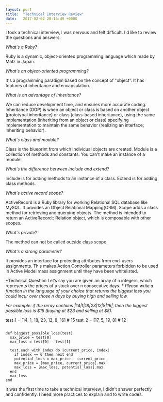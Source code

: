 ```yaml
---
layout: post
title:  "Technical Interview Review"
date:   2017-02-02 20:16:49 +0000
---
```



I took a technical interview, I was nervous and felt difficult. I'd like to review the questions and answers.

*What's a Ruby?*

Ruby is a dynamic, object-oriented programming language which made by Matz in Japan. 

*What's an object-oriented programming?*

It's a programming paradigm based on the concept of "object". It has features of inheritance and encapsulation.

*What is an advantage of inheritance?*

We can reduce development time, and ensures more accurate coding. Inheritance (OOP) is when an object or class is based on another object (prototypal inheritance) or class (class-based inheritance), using the same implementation (inheriting from an object or class) specifying implementation to maintain the same behavior (realizing an interface; inheriting behavior).

*What's class and module?*

Class is the blueprint from which individual objects are created. 
Module is a collection of methods and constants. You can't make an instance of a module.

*What's the difference between include and extend?*

Include is for adding methods to an instance of a class.
Extend is for adding class methods.

*What's active record scope?*

ActiveRecord is a Ruby library for working Relational SQL database like MySQL. It provides an Object Relational Mapping(ORM). Scope adds a class method for retrieving and querying objects. The method is intended to return an ActiveRecord:: Relation object, which is composable with other scopes.

*What's private?*

The method can not be called outside class scope.

*What's a strong parameter?*

It provides an interface for protecting attributes from end-users assignments. This makes Action Controller parameters forbidden to be used in Active Model mass assignment until they have been whitelisted.


*Technical Question
Let’s say you are given an array of n integers, which represents the prices of a stock over n consecutive days. 
*
*Please write a function in the language of your choice that returns the biggest loss you could incur over those n days by buying high and selling low.*

*For example: if the array contains |14|1|18|23|12|8|16|, then the biggest possible loss is $15 (buying at $23 and selling at $8).*

test_1 = [14, 1, 18, 23, 12, 8, 16] # 15
test_2 = [17, 5, 19, 8] # 12

```

def biggest_possible_loss(test)
  max_price = test[0]
  max_loss = test[0] - test[1]
  
  test.each_with_index do |current_price, index|
    if index == 0 then next end
    potential_loss = max_price - current_price
    max_price = [max_price, current_price].max
    max_loss = [max_loss, potential_loss].max
  end
  max_loss
end

```

It was the first time to take a technical interview, I didn't answer perfectly and confidently. I need more practices to explain and to write codes.
